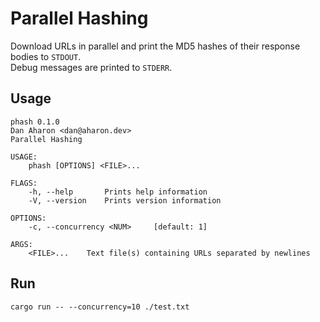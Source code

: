 # Parallel Hashing

Download URLs in parallel and print the MD5 hashes of their response bodies to `STDOUT`.   
Debug messages are printed to `STDERR`.

## Usage
```text
phash 0.1.0
Dan Aharon <dan@aharon.dev>
Parallel Hashing

USAGE:
    phash [OPTIONS] <FILE>...

FLAGS:
    -h, --help       Prints help information
    -V, --version    Prints version information

OPTIONS:
    -c, --concurrency <NUM>     [default: 1]

ARGS:
    <FILE>...    Text file(s) containing URLs separated by newlines
```

## Run
```shell
cargo run -- --concurrency=10 ./test.txt
```